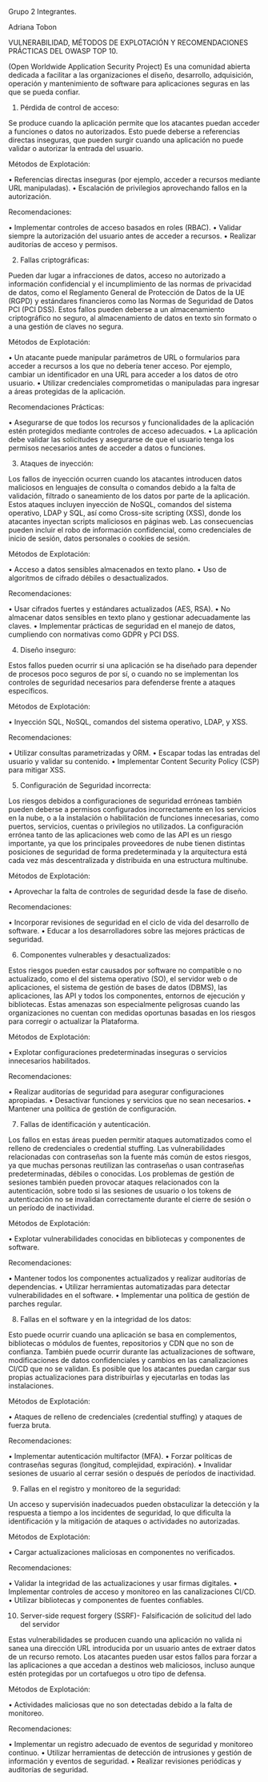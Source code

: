 Grupo 2 Integrantes.

Adriana Tobon 


VULNERABILIDAD, MÉTODOS DE EXPLOTACIÓN Y RECOMENDACIONES PRÁCTICAS DEL OWASP TOP 10.

(Open Worldwide Application Security Project)
Es una comunidad abierta dedicada a facilitar a las organizaciones el diseño, desarrollo, adquisición, operación y mantenimiento de software para aplicaciones seguras en las que se pueda confiar.

1.	Pérdida de control de acceso: 

Se produce cuando la aplicación permite que los atacantes puedan acceder a funciones o datos no autorizados. Esto puede deberse a referencias directas inseguras, que pueden surgir cuando una aplicación no puede validar o autorizar la entrada del usuario.

 Métodos de Explotación:

•	Referencias directas inseguras (por ejemplo, acceder a recursos mediante URL manipuladas).
•	Escalación de privilegios aprovechando fallos en la autorización.

Recomendaciones:

•	Implementar controles de acceso basados en roles (RBAC).
•	Validar siempre la autorización del usuario antes de acceder a recursos.
•	Realizar auditorías de acceso y permisos.

2.	Fallas criptográficas: 

Pueden dar lugar a infracciones de datos, acceso no autorizado a información confidencial y el incumplimiento de las normas de privacidad de datos, como el Reglamento General de Protección de Datos de la UE (RGPD) y estándares financieros como las Normas de Seguridad de Datos PCI (PCI DSS). Estos fallos pueden deberse a un almacenamiento criptográfico no seguro, al almacenamiento de datos en texto sin formato o a una gestión de claves no segura.

Métodos de Explotación:

•	Un atacante puede manipular parámetros de URL o formularios para acceder a recursos a los que no debería tener acceso. Por ejemplo, cambiar un identificador en una URL para acceder a los datos de otro usuario.
•	Utilizar credenciales comprometidas o manipuladas para ingresar a áreas protegidas de la aplicación.

 Recomendaciones Prácticas:

•	Asegurarse de que todos los recursos y funcionalidades de la aplicación estén protegidos mediante controles de acceso adecuados.
•	La aplicación debe validar las solicitudes y asegurarse de que el usuario tenga los permisos necesarios antes de acceder a datos o funciones.

3.	Ataques de inyección:

Los fallos de inyección ocurren cuando los atacantes introducen datos maliciosos en lenguajes de consulta o comandos debido a la falta de validación, filtrado o saneamiento de los datos por parte de la aplicación. Estos ataques incluyen inyección de NoSQL, comandos del sistema operativo, LDAP y SQL, así como Cross-site scripting (XSS), donde los atacantes inyectan scripts maliciosos en páginas web. Las consecuencias pueden incluir el robo de información confidencial, como credenciales de inicio de sesión, datos personales o cookies de sesión.

Métodos de Explotación:

•	Acceso a datos sensibles almacenados en texto plano.
•	Uso de algoritmos de cifrado débiles o desactualizados.

Recomendaciones:

•	Usar cifrados fuertes y estándares actualizados (AES, RSA).
•	No almacenar datos sensibles en texto plano y gestionar adecuadamente las claves.
•	Implementar prácticas de seguridad en el manejo de datos, cumpliendo con normativas como GDPR y PCI DSS.

4.	Diseño inseguro:

Estos fallos pueden ocurrir si una aplicación se ha diseñado para depender de procesos poco seguros de por sí, o cuando no se implementan los controles de seguridad necesarios para defenderse frente a ataques específicos.

Métodos de Explotación:

•	Inyección SQL, NoSQL, comandos del sistema operativo, LDAP, y XSS.

Recomendaciones:

•	Utilizar consultas parametrizadas y ORM.
•	Escapar todas las entradas del usuario y validar su contenido.
•	Implementar Content Security Policy (CSP) para mitigar XSS.

5.	Configuración de Seguridad incorrecta:

 Los riesgos debidos a configuraciones de seguridad erróneas también pueden deberse a permisos configurados incorrectamente en los servicios en la nube, o a la instalación o habilitación de funciones innecesarias, como puertos, servicios, cuentas o privilegios no utilizados. La configuración errónea tanto de las aplicaciones web como de las API es un riesgo importante, ya que los principales proveedores de nube tienen distintas posiciones de seguridad de forma predeterminada y la arquitectura está cada vez más descentralizada y distribuida en una estructura multinube.

Métodos de Explotación:

•	Aprovechar la falta de controles de seguridad desde la fase de diseño.

Recomendaciones:

•	Incorporar revisiones de seguridad en el ciclo de vida del desarrollo de software.
•	Educar a los desarrolladores sobre las mejores prácticas de seguridad.

6.	Componentes vulnerables y desactualizados:

Estos riesgos pueden estar causados por software no compatible o no actualizado, como el del sistema operativo (SO), el servidor web o de aplicaciones, el sistema de gestión de bases de datos (DBMS), las aplicaciones, las API y todos los componentes, entornos de ejecución y bibliotecas. Estas amenazas son especialmente peligrosas cuando las organizaciones no cuentan con medidas oportunas basadas en los riesgos para corregir o actualizar la Plataforma.

Métodos de Explotación:

•	Explotar configuraciones predeterminadas inseguras o servicios innecesarios habilitados.

Recomendaciones:

•	Realizar auditorías de seguridad para asegurar configuraciones apropiadas.
•	Desactivar funciones y servicios que no sean necesarios.
•	Mantener una política de gestión de configuración.

7.	Fallas de identificación y autenticación.

Los fallos en estas áreas pueden permitir ataques automatizados como el relleno de credenciales o credential stuffing. Las vulnerabilidades relacionadas con contraseñas son la fuente más común de estos riesgos, ya que muchas personas reutilizan las contraseñas o usan contraseñas predeterminadas, débiles o conocidas. Los problemas de gestión de sesiones también pueden provocar ataques relacionados con la autenticación, sobre todo si las sesiones de usuario o los tokens de autenticación no se invalidan correctamente durante el cierre de sesión o un período de inactividad. 

Métodos de Explotación:

•	Explotar vulnerabilidades conocidas en bibliotecas y componentes de software.

Recomendaciones:

•	Mantener todos los componentes actualizados y realizar auditorías de dependencias.
•	Utilizar herramientas automatizadas para detectar vulnerabilidades en el software.
•	Implementar una política de gestión de parches regular.

8.	Fallas en el software y en la integridad de los datos:

 Esto puede ocurrir cuando una aplicación se basa en complementos, bibliotecas o módulos de fuentes, repositorios y CDN que no son de confianza. También puede ocurrir durante las actualizaciones de software, modificaciones de datos confidenciales y cambios en las canalizaciones CI/CD que no se validan. Es posible que los atacantes puedan cargar sus propias actualizaciones para distribuirlas y ejecutarlas en todas las instalaciones. 

Métodos de Explotación:

•	Ataques de relleno de credenciales (credential stuffing) y ataques de fuerza bruta.

Recomendaciones:

•	Implementar autenticación multifactor (MFA).
•	Forzar políticas de contraseñas seguras (longitud, complejidad, expiración).
•	Invalidar sesiones de usuario al cerrar sesión o después de períodos de inactividad.

9.	Fallas en el registro y monitoreo de la seguridad:

Un acceso y supervisión inadecuados pueden obstaculizar la detección y la respuesta a tiempo a los incidentes de seguridad, lo que dificulta la identificación y la mitigación de ataques o actividades no autorizadas. 

Métodos de Explotación:

•	Cargar actualizaciones maliciosas en componentes no verificados.

Recomendaciones:

•	Validar la integridad de las actualizaciones y usar firmas digitales.
•	Implementar controles de acceso y monitoreo en las canalizaciones CI/CD.
•	Utilizar bibliotecas y componentes de fuentes confiables.

10.	Server-side request forgery (SSRF)- Falsificación de solicitud del lado del servidor 

Estas vulnerabilidades se producen cuando una aplicación no valida ni sanea una dirección URL introducida por un usuario antes de extraer datos de un recurso remoto. Los atacantes pueden usar estos fallos para forzar a las aplicaciones a que accedan a destinos web maliciosos, incluso aunque estén protegidas por un cortafuegos u otro tipo de defensa.

Métodos de Explotación:

•	Actividades maliciosas que no son detectadas debido a la falta de monitoreo.

Recomendaciones:

•	Implementar un registro adecuado de eventos de seguridad y monitoreo continuo.
•	Utilizar herramientas de detección de intrusiones y gestión de información y eventos de seguridad.
•	Realizar revisiones periódicas y auditorías de seguridad.
